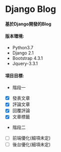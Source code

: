 # Django Blog
#### 基於Django開發的Blog

#### 版本環境:
- Python3.7
- Django 2.1
- Bootstrap 4.3.1
- Jquery-3.3.1

#### 項目目標:
- 階段一
- [x] 發表文章
- [x] 評論文章
- [x] 回覆評論
- [x] 文章標籤

- 階段二
- [ ] 前端優化(細項未定)
- [ ] 後台優化(細項未定)
